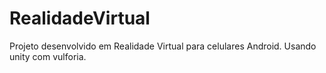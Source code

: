 # RealidadeVirtual
Projeto desenvolvido em Realidade Virtual para celulares Android.
Usando unity com vulforia.
